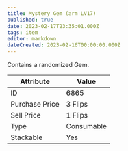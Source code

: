 ```yaml
---
title: Mystery Gem (arm LV17)
published: true
date: 2023-02-17T23:35:01.000Z
tags: item
editor: markdown
dateCreated: 2023-02-16T00:00:00.000Z
---
```


Contains a randomized Gem.

|Attribute|Value|
|-|-|
|ID|6865|
|Purchase Price|3 Flips|
|Sell Price|1 Flips|
|Type|Consumable|
|Stackable|Yes|

